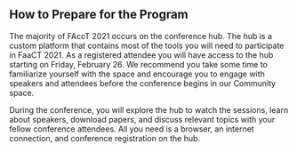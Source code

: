 ## How to Prepare for the Program
The majority of FAccT 2021 occurs on the conference hub. The hub is a custom platform that contains most of the tools you will need to participate in FaaCT 2021. As a registered attendee you will have access to the hub starting on Friday, February 26. We recommend you take some time to familiarize yourself with the space and encourage you to engage with speakers and attendees before the conference begins in our Community space.

During the conference, you will explore the hub to watch the sessions, learn about speakers, download papers, and discuss relevant topics with your fellow conference attendees. All you need is a browser, an internet connection, and conference registration on the hub.
